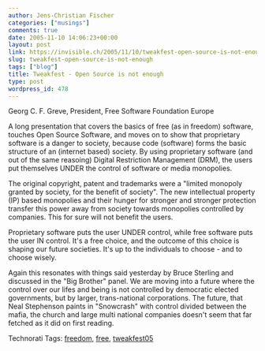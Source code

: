 ```yaml
---
author: Jens-Christian Fischer
categories: ["musings"]
comments: true
date: 2005-11-10 14:06:23+00:00
layout: post
link: https://invisible.ch/2005/11/10/tweakfest-open-source-is-not-enough/
slug: tweakfest-open-source-is-not-enough
tags: ["blog"]
title: Tweakfest - Open Source is not enough
type: post
wordpress_id: 478
---
```



Georg C. F. Greve, President, Free Software Foundation Europe



A long presentation that covers the basics of free (as in freedom) software, touches Open Source Software, and moves on to show that proprietary software is a danger to society, because code (software) forms the basic structure of an (internet based) society. By using proprietary software (and out of the same reasoing) Digital Restriction Management (DRM), the users put themselves UNDER the control of software or media monopolies.



The original copyright, patent and trademarks were a "limited monopoly granted by society, for the benefit of society". The new intellectual property (IP) based monopolies and their hunger for stronger and stronger protection transfer this power away from society towards monopolies controlled by companies. This for sure will not benefit the users.



Proprietary software puts the user UNDER control, while free software puts the user IN control. It's a free choice, and the outcome of this choice is shaping our future societies. It's up to the individuals to choose - and to choose wisely. 



Again this resonates with things said yesterday by Bruce Sterling and discussed in the "Big Brother" panel. We are moving into a future where the control over our lifes and being is not controlled by democratic elected governments, but by larger, trans-national corporations. The future, that Neal Stephenson paints in "Snowcrash" with control divided between the mafia, the church and large multi national companies doesn't seem that far fetched as it did on first reading.





Technorati Tags: [freedom](https://technorati.com/tag/freedom), [free](https://technorati.com/tag/free), [tweakfest05](https://technorati.com/tag/tweakfest05)
